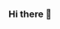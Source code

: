 ### Hi there 👋

<!--
**TTWNO/TTWNO** is a ✨ _special_ ✨ repository because its `README.md` (this file) appears on your GitHub profile.

# Tait Hoyem

I have three goals in my software development career:

1. Strong adherence to the UNIX principles of software design.
2. Security, privacy, and anonymity of the internet.
3. Accessibility of technology to the visually impaired.

Some of my projects reflect these goals; others are just fun along the way.
